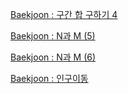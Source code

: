 [Baekjoon : 구간 합 구하기 4](https://github.com/ToLoad/Algorithm/tree/main/Baekjoon/11659)

[Baekjoon : N과 M (5)](https://github.com/ToLoad/Algorithm/tree/main/Baekjoon/15654)

[Baekjoon : N과 M (6)](https://github.com/ToLoad/Algorithm/tree/main/Baekjoon/15655)

[Baekjoon : 인구이동](https://github.com/ToLoad/Algorithm/tree/main/Baekjoon/16234)
